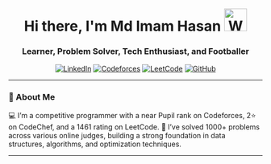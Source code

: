 
<div align="center">
  
  <h1>
    Hi there, I'm Md Imam Hasan
    <img src="https://raw.githubusercontent.com/nixin72/nixin72/master/wave.gif" alt="Waving hand animated gif" width="45" height="45" />
  </h1>
  
  <h3>Learner, Problem Solver, Tech Enthusiast, and Footballer</h3>
  
  <p>
    <a href="https://www.linkedin.com/in/imam346/"><img alt="LinkedIn" src="https://img.shields.io/badge/LinkedIn-0A66C2?style=for-the-badge&logo=linkedin&logoColor=white"></a>
    <a href="https://codeforces.com/profile/Imam346"><img alt="Codeforces" src="https://img.shields.io/badge/Codeforces-1F8ACB?style=for-the-badge&logo=codeforces&logoColor=black"></a>
    <a href="https://leetcode.com/Imam346/"><img alt="LeetCode" src="https://img.shields.io/badge/LeetCode-FFA116?style=for-the-badge&logo=leetcode&logoColor=black"></a>
    <a href="https://github.com/Imam346/"><img alt="GitHub" src="https://img.shields.io/badge/GitHub-181717?style=for-the-badge&logo=github&logoColor=white"></a>
  </p>

</div>

---

### 🤔 About Me
💻 I’m a competitive programmer with a near Pupil rank on Codeforces, 2⭐ on CodeChef, and a 1461 rating on LeetCode.
🧩 I’ve solved 1000+ problems across various online judges, building a strong foundation in data structures, algorithms, and optimization techniques.

---
